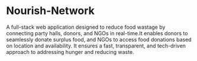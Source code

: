 # Nourish-Network
A full-stack web application designed to reduce food wastage by connecting party halls, donors, and NGOs in real-time.It enables donors to seamlessly donate surplus food, and NGOs to access food donations based on location and availability. It ensures a fast, transparent, and tech-driven approach to addressing hunger and reducing waste.
